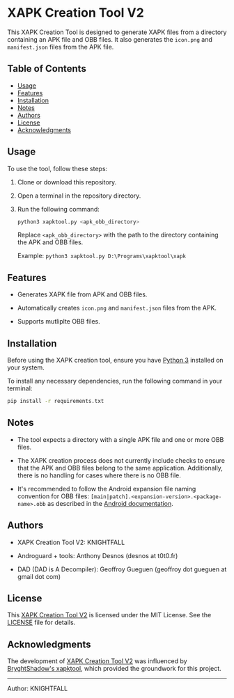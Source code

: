 # XAPK Creation Tool V2

This XAPK Creation Tool is designed to generate XAPK files from a directory containing an APK file and OBB files. It also generates the `icon.png` and `manifest.json` files from the APK file.

## Table of Contents

- [Usage](#usage)
- [Features](#features)
- [Installation](#installation)
- [Notes](#notes)
- [Authors](#authors)
- [License](#license)
- [Acknowledgments](#acknowledgments)

## Usage

To use the tool, follow these steps:

1. Clone or download this repository.

2. Open a terminal in the repository directory.

3. Run the following command:

   ```bash
   python3 xapktool.py <apk_obb_directory>
   ```

   Replace `<apk_obb_directory>` with the path to the directory containing the APK and OBB files.

   Example: `python3 xapktool.py D:\Programs\xapktool\xapk`

## Features

- Generates XAPK file from APK and OBB files.

- Automatically creates `icon.png` and `manifest.json` files from the APK.

- Supports mutliplte OBB files.

## Installation

Before using the XAPK creation tool, ensure you have [Python 3](https://www.python.org/downloads/) installed on your system.

To install any necessary dependencies, run the following command in your terminal:

```bash
pip install -r requirements.txt
```

## Notes

- The tool expects a directory with a single APK file and one or more OBB files.

- The XAPK creation process does not currently include checks to ensure that the APK and OBB files belong to the same application. Additionally, there is no handling for cases where there is no OBB file.

- It's recommended to follow the Android expansion file naming convention for OBB files: `[main|patch].<expansion-version>.<package-name>.obb` as described in the [Android documentation](https://developer.android.com/google/play/expansion-files#GettingFilenames).

## Authors

- XAPK Creation Tool V2: KNIGHTFALL

- Androguard + tools: Anthony Desnos (desnos at t0t0.fr)

- DAD (DAD is A Decompiler): Geoffroy Gueguen (geoffroy dot gueguen at gmail dot com)

## License

This [XAPK Creation Tool V2](https://github.com/knightfall-cs/xapktool.git) is licensed under the MIT License. See the [LICENSE](https://github.com/knightfall-cs/xapktool/blob/main/LICENSE) file for details.

## Acknowledgments

The development of [XAPK Creation Tool V2](https://github.com/knightfall-cs/xapktool.git) was influenced by [BryghtShadow's xapktool](https://github.com/BryghtShadow/xapktool), which provided the groundwork for this project.

---

Author: KNIGHTFALL
